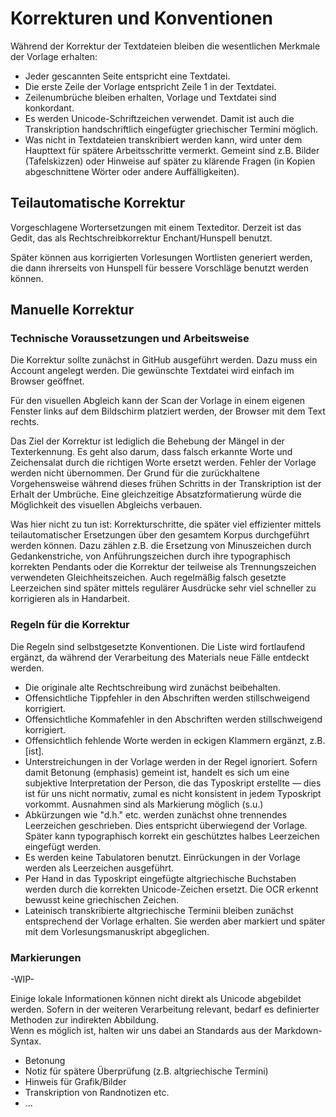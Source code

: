 
# Korrekturen und Konventionen

Während der Korrektur der Textdateien bleiben die wesentlichen Merkmale der Vorlage erhalten:

* Jeder gescannten Seite entspricht eine Textdatei.
* Die erste Zeile der Vorlage entspricht Zeile 1 in der Textdatei.
* Zeilenumbrüche bleiben erhalten, Vorlage und Textdatei sind konkordant.
* Es werden Unicode-Schriftzeichen verwendet. Damit ist auch die Transkription handschriftlich eingefügter griechischer Termini möglich.
* Was nicht in Textdateien transkribiert werden kann, wird unter dem Haupttext für spätere Arbeitsschritte vermerkt. Gemeint sind z.B. Bilder (Tafelskizzen) oder Hinweise auf später zu klärende Fragen (in Kopien abgeschnittene Wörter oder andere Auffälligkeiten).


## Teilautomatische Korrektur

Vorgeschlagene Wortersetzungen mit einem Texteditor. Derzeit ist das Gedit, das als Rechtschreibkorrektur Enchant/Hunspell benutzt.

Später können aus korrigierten Vorlesungen Wortlisten generiert werden, die dann ihrerseits von Hunspell für bessere Vorschläge benutzt werden können.

##  Manuelle Korrektur

### Technische Voraussetzungen und Arbeitsweise

Die Korrektur sollte zunächst in GitHub ausgeführt werden. Dazu muss ein Account angelegt werden. Die gewünschte Textdatei wird einfach im Browser geöffnet.

Für den visuellen Abgleich kann der Scan der Vorlage in einem eigenen Fenster links auf dem Bildschirm platziert werden, der Browser mit dem Text rechts.

Das Ziel der Korrektur ist lediglich die Behebung der Mängel in der Texterkennung. Es geht also darum, dass falsch erkannte Worte und Zeichensalat durch die richtigen Worte ersetzt werden. Fehler der Vorlage werden nicht übernommen. Der Grund für die zurückhaltene Vorgehensweise während dieses frühen Schritts in der Transkription ist der Erhalt der Umbrüche. Eine gleichzeitige Absatzformatierung würde die Möglichkeit des visuellen Abgleichs verbauen.

Was hier nicht zu tun ist: Korrekturschritte, die später viel effizienter mittels teilautomatischer Ersetzungen über den gesamtem Korpus durchgeführt werden können. Dazu zählen z.B. die Ersetzung von Minuszeichen durch Gedankenstriche, von Anführungszeichen durch ihre typographisch korrekten Pendants oder die Korrektur der teilweise als Trennungszeichen verwendeten Gleichheitszeichen. Auch regelmäßig falsch gesetzte Leerzeichen sind später mittels regulärer Ausdrücke sehr viel schneller zu korrigieren als in Handarbeit.

### Regeln für die Korrektur

Die Regeln sind selbstgesetzte Konventionen. Die Liste wird fortlaufend ergänzt, da während der Verarbeitung des Materials neue Fälle entdeckt werden.

* Die originale alte Rechtschreibung wird zunächst beibehalten.
* Offensichtliche Tippfehler in den Abschriften werden stillschweigend korrigiert.
* Offensichtliche Kommafehler in den Abschriften werden stillschweigend korrigiert.
* Offensichtlich fehlende Worte werden in eckigen Klammern ergänzt, z.B. [ist].
* Unterstreichungen in der Vorlage werden in der Regel ignoriert. Sofern damit Betonung (emphasis) gemeint ist, handelt es sich um eine subjektive Interpretation der Person, die das Typoskript erstellte — dies ist für uns nicht normativ, zumal es nicht konsistent in jedem Typoskript vorkommt. Ausnahmen sind als Markierung möglich (s.u.)
* Abkürzungen wie "d.h." etc. werden zunächst ohne trennendes Leerzeichen geschrieben. Dies entspricht überwiegend der Vorlage. Später kann typographisch korrekt ein geschütztes halbes Leerzeichen eingefügt werden.
* Es werden keine Tabulatoren benutzt. Einrückungen in der Vorlage werden als Leerzeichen ausgeführt.
* Per Hand in das Typoskript eingefügte altgriechische Buchstaben werden durch die korrekten Unicode-Zeichen ersetzt. Die OCR erkennt bewusst keine griechischen Zeichen.
* Lateinisch transkribierte altgriechische Terminii bleiben zunächst entsprechend der Vorlage erhalten. Sie werden aber markiert und später mit dem Vorlesungsmanuskript abgeglichen.

### Markierungen

-WIP-

Einige lokale Informationen können nicht direkt als Unicode abgebildet werden. Sofern in der weiteren Verarbeitung relevant, bedarf es definierter Methoden zur indirekten Abbildung.  
Wenn es möglich ist, halten wir uns dabei an Standards aus der Markdown-Syntax.

* Betonung
* Notiz für spätere Überprüfung (z.B. altgriechische Termini)
* Hinweis für Grafik/Bilder
* Transkription von Randnotizen etc.
* ...





